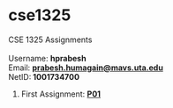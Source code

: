 # cse1325
CSE 1325 Assignments<br/><br/>
Username: <strong>hprabesh</strong><br/>
Email: <strong>prabesh.humagain@mavs.uta.edu</strong><br/>
NetID:<strong> 1001734700</strong><br/>



<ol>
  <li>First Assignment: <strong><a href="https://github.com/hprabesh/cse1325/tree/master/P01/">P01</a></strong></li>
</ol>
